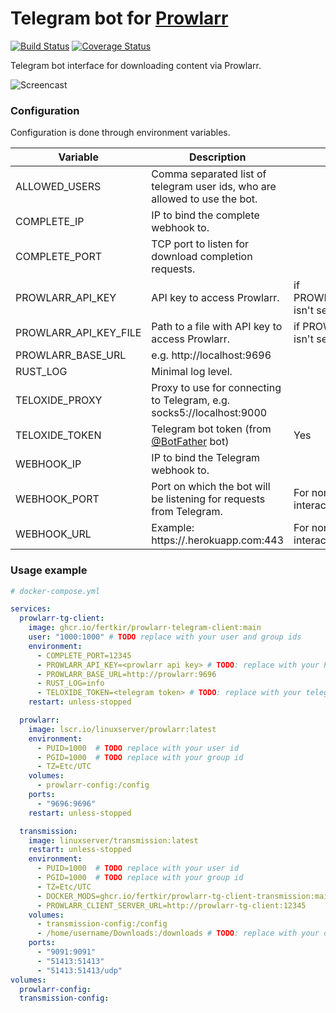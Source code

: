# Telegram bot for [Prowlarr](https://github.com/Prowlarr/Prowlarr)

[![Build Status](https://github.com/fertkir/prowlarr-telegram-client/workflows/CI/badge.svg?branch%3Amain)](https://github.com/fertkir/prowlarr-telegram-client/actions/workflows/ci.yml?query=branch%3Amain)
[![Coverage Status](https://coveralls.io/repos/github/fertkir/prowlarr-telegram-client/badge.svg?branch=main)](https://coveralls.io/github/fertkir/prowlarr-telegram-client?branch=main)

Telegram bot interface for downloading content via Prowlarr.

![Screencast](https://github.com/fertkir/prowlarr-telegram-client/assets/5433737/65898a6a-1316-4be0-a0a4-9239669dd779)

### Configuration

Configuration is done through environment variables.

| Variable              | Description                                                                | Mandatory                             | Default |
|-----------------------|----------------------------------------------------------------------------|---------------------------------------|---------|
| ALLOWED_USERS         | Comma separated list of telegram user ids, who are allowed to use the bot. |                                       | Anyone  |
| COMPLETE_IP           | IP to bind the complete webhook to.                                        |                                       | 0.0.0.0 |
| COMPLETE_PORT         | TCP port to listen for download completion requests.                       |                                       |         |
| PROWLARR_API_KEY      | API key to access Prowlarr.                                                | if PROWLARR_API_KEY_FILE isn't set    |         |
| PROWLARR_API_KEY_FILE | Path to a file with API key to access Prowlarr.                            | if PROWLARR_API_KEY isn't set         |         |
| PROWLARR_BASE_URL     | e.g. http://localhost:9696                                                 |                                       |         |
| RUST_LOG              | Minimal log level.                                                         |                                       | info    |
| TELOXIDE_PROXY        | Proxy to use for connecting to Telegram, e.g. socks5://localhost:9000      |                                       |         |
| TELOXIDE_TOKEN        | Telegram bot token (from [@BotFather](https://t.me/BotFather) bot)         | Yes                                   |         |
| WEBHOOK_IP            | IP to bind the Telegram webhook to.                                        |                                       | 0.0.0.0 |
| WEBHOOK_PORT          | Port on which the bot will be listening for requests from Telegram.        | For non-polling telegram interaction  |         |
| WEBHOOK_URL           | Example: https://<app-name>.herokuapp.com:443                              | For non-polling telegram interaction  |         |

### Usage example

```yaml
# docker-compose.yml

services:
  prowlarr-tg-client:
    image: ghcr.io/fertkir/prowlarr-telegram-client:main
    user: "1000:1000" # TODO replace with your user and group ids
    environment:
      - COMPLETE_PORT=12345
      - PROWLARR_API_KEY=<prowlarr api key> # TODO: replace with your Prowlarr api key
      - PROWLARR_BASE_URL=http://prowlarr:9696
      - RUST_LOG=info
      - TELOXIDE_TOKEN=<telegram token> # TODO: replace with your telegram token
    restart: unless-stopped

  prowlarr:
    image: lscr.io/linuxserver/prowlarr:latest
    environment:
      - PUID=1000  # TODO replace with your user id
      - PGID=1000  # TODO replace with your group id
      - TZ=Etc/UTC
    volumes:
      - prowlarr-config:/config
    ports:
      - "9696:9696"
    restart: unless-stopped

  transmission:
    image: linuxserver/transmission:latest
    restart: unless-stopped
    environment:
      - PUID=1000  # TODO replace with your user id
      - PGID=1000  # TODO replace with your group id
      - TZ=Etc/UTC
      - DOCKER_MODS=ghcr.io/fertkir/prowlarr-tg-client-transmission:main # download-complete callback support
      - PROWLARR_CLIENT_SERVER_URL=http://prowlarr-tg-client:12345       # download-complete callback support
    volumes:
      - transmission-config:/config
      - /home/username/Downloads:/downloads # TODO: replace with your downloads directory
    ports:
      - "9091:9091"
      - "51413:51413"
      - "51413:51413/udp"
volumes:
  prowlarr-config:
  transmission-config:
```
